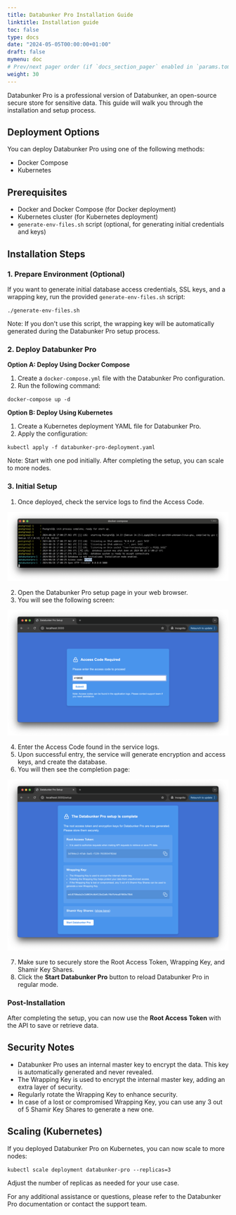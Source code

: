 ```yaml
---
title: Databunker Pro Installation Guide
linktitle: Installation guide
toc: false
type: docs
date: "2024-05-05T00:00:00+01:00"
draft: false
mymenu: doc
# Prev/next pager order (if `docs_section_pager` enabled in `params.toml`)
weight: 30
---
```


Databunker Pro is a professional version of Databunker, an open-source secure store for sensitive data. This guide will walk you through the installation and setup process.

## Deployment Options
You can deploy Databunker Pro using one of the following methods:

* Docker Compose
* Kubernetes

## Prerequisites

* Docker and Docker Compose (for Docker deployment)
* Kubernetes cluster (for Kubernetes deployment)
* ``generate-env-files.sh`` script (optional, for generating initial credentials and keys)

## Installation Steps

### 1. Prepare Environment (Optional)

If you want to generate initial database access credentials, SSL keys, and a wrapping key, run the provided ``generate-env-files.sh`` script:

```
./generate-env-files.sh
```

Note: If you don't use this script, the wrapping key will be automatically generated during the Databunker Pro setup process.

### 2. Deploy Databunker Pro

**Option A: Deploy Using Docker Compose**

1. Create a ``docker-compose.yml`` file with the Databunker Pro configuration.
2. Run the following command:

```
docker-compose up -d
```

**Option B: Deploy Using Kubernetes**

1. Create a Kubernetes deployment YAML file for Databunker Pro.
2. Apply the configuration:

```
kubectl apply -f databunker-pro-deployment.yaml
```

Note: Start with one pod initially. After completing the setup, you can scale to more nodes.

### 3. Initial Setup

1. Once deployed, check the service logs to find the Access Code.

![Databunker Pro Setup - Extract Access Code](extract-access-code.png)


2. Open the Databunker Pro setup page in your web browser.
3. You will see the following screen:

![Databunker Pro Setup - Validate Access Code](access-code-check.png)


4. Enter the Access Code found in the service logs.
5. Upon successful entry, the service will generate encryption and access keys, and create the database.
6. You will then see the completion page:

![Databunker Pro Setup - Setup is ready](setup-is-complete.png)

7. Make sure to securely store the Root Access Token, Wrapping Key, and Shamir Key Shares.
8. Click the **Start Databunker Pro** button to reload Databunker Pro in regular mode.


### Post-Installation

After completing the setup, you can now use the **Root Access Token** with the API to save or retrieve data.

## Security Notes

* Databunker Pro uses an internal master key to encrypt the data. This key is automatically generated and never revealed.
* The Wrapping Key is used to encrypt the internal master key, adding an extra layer of security.
* Regularly rotate the Wrapping Key to enhance security.
* In case of a lost or compromised Wrapping Key, you can use any 3 out of 5 Shamir Key Shares to generate a new one.

## Scaling (Kubernetes)
If you deployed Databunker Pro on Kubernetes, you can now scale to more nodes:

```
kubectl scale deployment databunker-pro --replicas=3
```

Adjust the number of replicas as needed for your use case.

For any additional assistance or questions, please refer to the Databunker Pro documentation or contact the support team.
